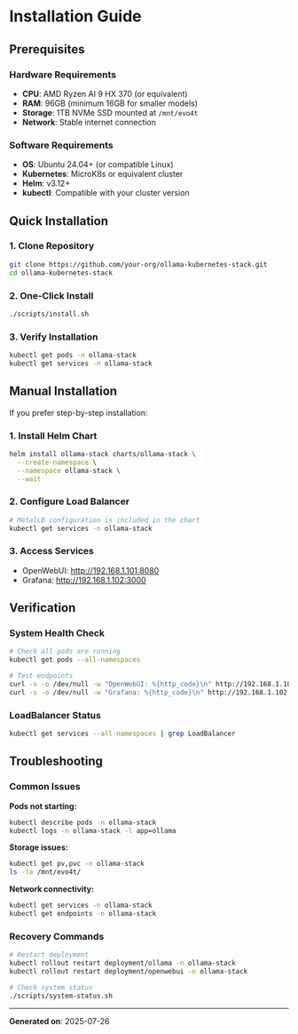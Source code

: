# Installation Guide

## Prerequisites

### Hardware Requirements
- **CPU**: AMD Ryzen AI 9 HX 370 (or equivalent)
- **RAM**: 96GB (minimum 16GB for smaller models)
- **Storage**: 1TB NVMe SSD mounted at `/mnt/evo4t`
- **Network**: Stable internet connection

### Software Requirements
- **OS**: Ubuntu 24.04+ (or compatible Linux)
- **Kubernetes**: MicroK8s or equivalent cluster
- **Helm**: v3.12+
- **kubectl**: Compatible with your cluster version

## Quick Installation

### 1. Clone Repository
```bash
git clone https://github.com/your-org/ollama-kubernetes-stack.git
cd ollama-kubernetes-stack
```

### 2. One-Click Install
```bash
./scripts/install.sh
```

### 3. Verify Installation
```bash
kubectl get pods -n ollama-stack
kubectl get services -n ollama-stack
```

## Manual Installation

If you prefer step-by-step installation:

### 1. Install Helm Chart
```bash
helm install ollama-stack charts/ollama-stack \
  --create-namespace \
  --namespace ollama-stack \
  --wait
```

### 2. Configure Load Balancer
```bash
# MetalLB configuration is included in the chart
kubectl get services -n ollama-stack
```

### 3. Access Services
- OpenWebUI: http://192.168.1.101:8080
- Grafana: http://192.168.1.102:3000

## Verification

### System Health Check
```bash
# Check all pods are running
kubectl get pods --all-namespaces

# Test endpoints
curl -s -o /dev/null -w "OpenWebUI: %{http_code}\n" http://192.168.1.101:8080
curl -s -o /dev/null -w "Grafana: %{http_code}\n" http://192.168.1.102:3000
```

### LoadBalancer Status
```bash
kubectl get services --all-namespaces | grep LoadBalancer
```

## Troubleshooting

### Common Issues

**Pods not starting:**
```bash
kubectl describe pods -n ollama-stack
kubectl logs -n ollama-stack -l app=ollama
```

**Storage issues:**
```bash
kubectl get pv,pvc -n ollama-stack
ls -la /mnt/evo4t/
```

**Network connectivity:**
```bash
kubectl get services -n ollama-stack
kubectl get endpoints -n ollama-stack
```

### Recovery Commands
```bash
# Restart deployment
kubectl rollout restart deployment/ollama -n ollama-stack
kubectl rollout restart deployment/openwebui -n ollama-stack

# Check system status
./scripts/system-status.sh
```

---

**Generated on**: 2025-07-26
